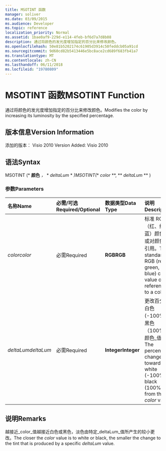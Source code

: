 ```yaml
---
title: MSOTINT 函数
manager: soliver
ms.date: 03/09/2015
ms.audience: Developer
ms.topic: reference
localization_priority: Normal
ms.assetid: 1bae0af9-229d-e114-4feb-bf6d7a7d8b08
description: 通过将颜色的发光度增加指定的百分比来修改颜色。
ms.openlocfilehash: 50e81b5202174c61905d3914c50feddcb05a91cd
ms.sourcegitcommit: 9d60cd82b5413446e5bc8ace2cd689f683fb41a7
ms.translationtype: MT
ms.contentlocale: zh-CN
ms.lasthandoff: 06/11/2018
ms.locfileid: "19780809"
---
```

# <a name="msotint-function"></a><span data-ttu-id="f1158-103">MSOTINT 函数</span><span class="sxs-lookup"><span data-stu-id="f1158-103">MSOTINT Function</span></span>

<span data-ttu-id="f1158-104">通过将颜色的发光度增加指定的百分比来修改颜色。</span><span class="sxs-lookup"><span data-stu-id="f1158-104">Modifies the color by increasing its luminosity by the specified percentage.</span></span>
  
## <a name="version-information"></a><span data-ttu-id="f1158-105">版本信息</span><span class="sxs-lookup"><span data-stu-id="f1158-105">Version Information</span></span>

<span data-ttu-id="f1158-106">添加的版本： Visio 2010
</span><span class="sxs-lookup"><span data-stu-id="f1158-106">Version Added: Visio 2010</span></span> 
  
## <a name="syntax"></a><span data-ttu-id="f1158-107">语法</span><span class="sxs-lookup"><span data-stu-id="f1158-107">Syntax</span></span>

<span data-ttu-id="f1158-108">MSOTINT (* **颜色** *，* * *deltaLum* * *)</span><span class="sxs-lookup"><span data-stu-id="f1158-108">MSOTINT(** *color* **, ** *deltaLum* ** )</span></span> 
  
### <a name="parameters"></a><span data-ttu-id="f1158-109">参数</span><span class="sxs-lookup"><span data-stu-id="f1158-109">Parameters</span></span>

|<span data-ttu-id="f1158-110">**名称**</span><span class="sxs-lookup"><span data-stu-id="f1158-110">**Name**</span></span>|<span data-ttu-id="f1158-111">**必需/可选**</span><span class="sxs-lookup"><span data-stu-id="f1158-111">**Required/Optional**</span></span>|<span data-ttu-id="f1158-112">**数据类型**</span><span class="sxs-lookup"><span data-stu-id="f1158-112">**Data Type**</span></span>|<span data-ttu-id="f1158-113">**说明**</span><span class="sxs-lookup"><span data-stu-id="f1158-113">**Description**</span></span>|
|:-----|:-----|:-----|:-----|
| <span data-ttu-id="f1158-114">_color_</span><span class="sxs-lookup"><span data-stu-id="f1158-114">_color_</span></span> <br/> |<span data-ttu-id="f1158-115">必需</span><span class="sxs-lookup"><span data-stu-id="f1158-115">Required</span></span>  <br/> |<span data-ttu-id="f1158-116">**RGB**</span><span class="sxs-lookup"><span data-stu-id="f1158-116">**RGB**</span></span> <br/> |<span data-ttu-id="f1158-117">标准 RGB（红、绿、蓝）颜色值或对颜色的引用。</span><span class="sxs-lookup"><span data-stu-id="f1158-117">The standard RGB (red, green, blue) color value or reference to a color.</span></span>  <br/> |
| <span data-ttu-id="f1158-118">_deltaLum_</span><span class="sxs-lookup"><span data-stu-id="f1158-118">_deltaLum_</span></span> <br/> |<span data-ttu-id="f1158-119">必需</span><span class="sxs-lookup"><span data-stu-id="f1158-119">Required</span></span>  <br/> |<span data-ttu-id="f1158-120">**Integer**</span><span class="sxs-lookup"><span data-stu-id="f1158-120">**Integer**</span></span> <br/> |<span data-ttu-id="f1158-121">更改百分比白色 (-100%) 或黑色 （100%)_颜色_值。</span><span class="sxs-lookup"><span data-stu-id="f1158-121">The percentage change toward white (-100%) or black (100%) from the  _color_ value.</span></span>  <br/> |
   
## <a name="remarks"></a><span data-ttu-id="f1158-122">说明</span><span class="sxs-lookup"><span data-stu-id="f1158-122">Remarks</span></span>

<span data-ttu-id="f1158-123">越接近_color_值越接近白色或黑色，淡色由特定_deltaLum_值所产生的较小更改。</span><span class="sxs-lookup"><span data-stu-id="f1158-123">The closer the  _color_ value is to white or black, the smaller the change to the tint that is produced by a specific  _deltaLum_ value.</span></span> 
  

